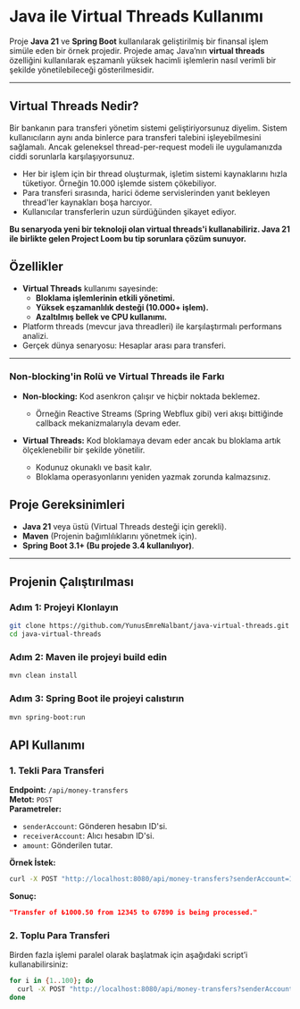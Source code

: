 # **Java ile Virtual Threads Kullanımı**

Proje **Java 21** ve **Spring Boot** kullanılarak geliştirilmiş bir finansal işlem simüle eden bir örnek projedir.
Projede amaç Java’nın **virtual threads** özelliğini kullanılarak eşzamanlı yüksek hacimli işlemlerin nasıl verimli bir şekilde yönetilebileceği gösterilmesidir.

---
## **Virtual Threads Nedir?**

Bir bankanın para transferi yönetim sistemi geliştiriyorsunuz diyelim.
Sistem kullanıcıların aynı anda binlerce para transferi talebini işleyebilmesini sağlamalı.
Ancak geleneksel thread-per-request modeli ile uygulamanızda ciddi sorunlarla karşılaşıyorsunuz.

* Her bir işlem için bir thread oluşturmak, işletim sistemi kaynaklarını hızla tüketiyor. Örneğin 10.000 işlemde sistem çökebiliyor.
* Para transferi sırasında, harici ödeme servislerinden yanıt bekleyen thread'ler kaynakları boşa harcıyor.
* Kullanıcılar transferlerin uzun sürdüğünden şikayet ediyor.

**Bu senaryoda yeni bir teknoloji olan virtual threads'i kullanabiliriz. 
Java 21 ile birlikte gelen Project Loom  bu tip sorunlara çözüm sunuyor.**

## **Özellikler**

- **Virtual Threads** kullanımı sayesinde:
    - **Bloklama işlemlerinin etkili yönetimi.**
    - **Yüksek eşzamanlılık desteği (10.000+ işlem).**
    - **Azaltılmış bellek ve CPU kullanımı.**
- Platform threads (mevcur java threadleri) ile karşılaştırmalı performans analizi.
- Gerçek dünya senaryosu: Hesaplar arası para transferi.

---

### **Non-blocking'in Rolü ve Virtual Threads ile Farkı**

- **Non-blocking:** Kod asenkron çalışır ve hiçbir noktada beklemez.
    - Örneğin Reactive Streams (Spring Webflux gibi) veri akışı bittiğinde callback mekanizmalarıyla devam eder.


- **Virtual Threads:** Kod bloklamaya devam eder ancak bu bloklama artık ölçeklenebilir bir şekilde yönetilir.
    - Kodunuz okunaklı ve basit kalır.
    - Bloklama operasyonlarını yeniden yazmak zorunda kalmazsınız.


## **Proje Gereksinimleri**

- **Java 21** veya üstü (Virtual Threads desteği için gerekli).
- **Maven** (Projenin bağımlılıklarını yönetmek için).
- **Spring Boot 3.1+ (Bu projede 3.4 kullanılıyor)**.

---

## **Projenin Çalıştırılması**

### **Adım 1: Projeyi Klonlayın**
```bash
git clone https://github.com/YunusEmreNalbant/java-virtual-threads.git
cd java-virtual-threads
```

### **Adım 2: Maven ile projeyi build edin**
```bash
mvn clean install
```

### **Adım 3: Spring Boot ile projeyi calıstırın**
```bash
mvn spring-boot:run
```

## **API Kullanımı**

### **1. Tekli Para Transferi**

**Endpoint:** `/api/money-transfers`  
**Metot:** `POST`  
**Parametreler:**
- `senderAccount`: Gönderen hesabın ID'si.
- `receiverAccount`: Alıcı hesabın ID'si.
- `amount`: Gönderilen tutar.

**Örnek İstek:**
```bash
curl -X POST "http://localhost:8080/api/money-transfers?senderAccount=12345&receiverAccount=67890&amount=1000.50"
```
**Sonuç:**
```json
"Transfer of ₺1000.50 from 12345 to 67890 is being processed."
```

### **2. Toplu Para Transferi**
Birden fazla işlemi paralel olarak başlatmak için aşağıdaki script’i kullanabilirsiniz:

```bash
for i in {1..100}; do
  curl -X POST "http://localhost:8080/api/money-transfers?senderAccount=User$i&receiverAccount=User$((i+1))&amount=$i.00" &
done
```
